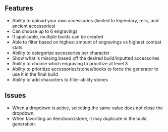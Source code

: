 ## Features

- Ability to upload your own accessories (limited to legendary, relic, and ancient accessories)
- Can choose up to 6 engravings
- If applicable, multiple builds can be created
- Able to filter based on highest amount of engravings vs highest combat stats
- Ability to categorize accessories per character
- Show what is missing based off the desired build/inputted accessories
- Ability to choose which engraving to prioritize at level 3
- Ability to prioritize accessories/stones/books to force the generator to use it in the final build
- Ability to add characters to filter ability stones

## Issues
- When a dropdown is active, selecting the same value does not close the dropdown.
- When favoriting an item/book/stone, it may duplicate in the build generation.